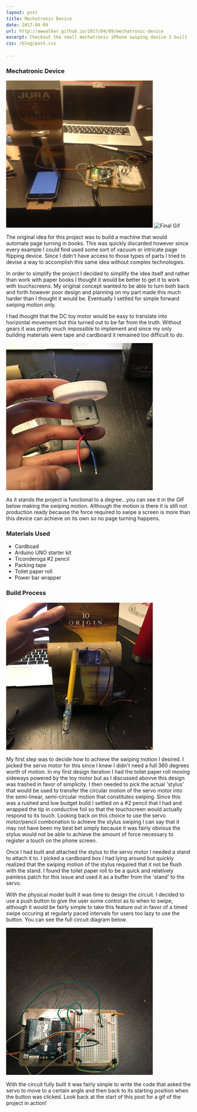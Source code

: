 ```yaml
---
layout: post
title: Mechatronic Device
date: 2017-04-09
url: http://awwalker.github.io/2017/04/09/mechatronic-device
excerpt: Checkout the small mechatronic iPhone swiping device I built
css: /blog/post.css

---
```

<section class='post-content'>
<h3> Mechatronic Device </h3>
<img src='/images/mech/final.JPG' alt='Final Product' width='400' height='400'>
<img src='/images/mech/final.gif' alt='Final Gif' width='400' height='400'>
<p> 
The original idea for this project was to build a machine that would automate page turning in books. This was quickly discarded however since every example I could find used some sort of vacuum or intricate page flipping device. Since I didn't have access to those types of parts I tried to devise a way to accomplish this same idea without complex technologies. 
</p>
<p> In order to simplify the project I decided to simplify the idea itself and rather than work with paper books I thought it would be better to get it to work with touchscreens. My original concept wanted to be able to turn both back and forth however poor design and planning on my part made this much harder than I thought it would be. Eventually I settled for simple forward swiping motion only.</p>
<p> I had thought that the DC toy motor would be easy to translate into horizontal movement but this turned out to be far from the truth. Without gears it was pretty much impossible to implement and since my only building materials were tape and cardboard it remained too difficult to do.</p>
<img src='/images/mech/toy_motor.JPG' alt='Toy Motor' width='400' height='400'>
<p> As it stands the project is functional to a degree...you can see it in the GIF below making the swiping motion. Although the motion is there it is still not production ready because the force required to swipe a screen is more than this device can achieve on its own so no page turning happens.</p>

<h3>Materials Used</h3>
    <ul>
        <li> Cardboad </li>
        <li> Arduino UNO starter kit </li>
        <li> Ticonderoga #2 pencil </li>
        <li> Packing tape </li>
        <li> Toilet paper roll </li>
        <li> Power bar wrapper </li>
    </ul>

<h3> Build Process </h3>
<img src="/images/mech/build.JPG" alt="Build" height='400' width='400'>
<p> My first step was to decide how to achieve the swiping motion I desired. I picked the servo motor for this since I knew I didn't need a full 360 degrees worth of motion. In my first design iteration I had the toilet paper roll moving sideways powered by the toy motor but as I discussed abovve this design was trashed in favor of simplicity. I then needed to pick the actual 'stylus' that would be used to transfer the circular motion of the servo motor into the semi-linear, semi-circular motion that constitutes swiping. Since this was a rushed and low budget build I settled on a #2 pencil that I had and wrapped the tip in conductive foil so that the touchscreen would actually respond to its touch. Looking back on this choice to use the servo motor/pencil combonation to achieve the stylus swiping I can say that it may not have been my best bet simply because it was fairly obvious the stylus would not be able to achieve the amount of force necessary to register a touch on the phone screen.</p> 
<p> Once I had built and attached the stylus to the servo motor I needed a stand to attach it to. I picked a cardboard box I had lying around but quickly realized that the swiping motion of the stylus required that it not be flush with the stand. I found the toilet paper roll to be a quick and relatively painless patch for this issue and used it as a buffer from the 'stand' to the servo.</p>
<p> With the physical model built it was time to design the circuit. I decided to use a push button to give the user some control as to when to swipe, although it would be fairly simple to take this feature out in favor of a timed swipe occuring at regularly paced intervals for users too lazy to use the button. You can see the full circuit diagram below.</p> 
<img src='/images/mech/circuit.JPG' alt='Circuit Diagram' height='400' width='400'>
<p> With the circuit fully built it was fairly simple to write the code that asked the servo to move to a certain angle and then back to its starting position when the button was clicked. Look back at the start of this post for a gif of the project in action!</p>
